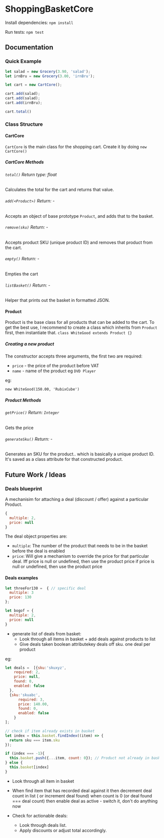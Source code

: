 # ShoppingBasketCore

Install dependencies:
```npm install```

Run tests: ``` npm test ```

## Documentation

### Quick Example
```javascript
let salad = new Grocery(3.90, 'salad');
let irnBru = new Grocery(3.00, 'irnBru');

let cart = new CartCore();

cart.add(salad);
cart.add(salad);
cart.add(irnBru);

cart.total()
```

### Class Structure

#### CartCore
`CartCore` is the main class for the shopping cart. Create it by doing `new CartCore()`

##### CartCore Methods

###### `total()`   Return type: float
Calculates the total for the cart and returns that value.
###### `add(<Product>)`       Return: -
Accepts an object of base prototype `Product`, and adds that to the basket.
###### `remove(sku)`     Return: -
Accepts product SKU (unique product ID) and removes that product from the cart.
###### `empty()`     Return: -
Empties the cart
###### `listBasket()` Return: -
Helper that prints out the basket in formatted JSON.

#### Product
Product is the base class for all products that can be added to the cart.
To get the best use, I recommend to create a class which inherits from `Product` first, then instantiate that.
`class WhiteGood extends Product {}`

##### Creating a new product
The constructor accepts three arguments, the first two are required:
* `price`  - the price of the product before VAT
* `name` - name of the product eg `DVD Player`

eg:

`new WhiteGood(150.00, 'RubixCube')`
##### Product Methods
###### `getPrice()`     Return: `Integer`
Gets the price
###### `generateSku()`     Return: -
Generates an SKU for the product.. which is basically a unique product ID. It's saved as a class attribute for that constructed product.

## Future Work / Ideas

### Deals blueprint
A mechanisim for attaching a deal (discount / offer) against a particular Product.

```javascript
{
  multiple: 2,
  price: null
}
  ```
  The deal object properties are:
  * `multiple`: The number of the product that needs to be in the basket before the deal is enabled
  * `price`: Will give a mechanism to override the price for that particular deal. Iff price is null or undefined, then use the product price
  if price is null or undefined, then use the product price

#### Deals examples
  ```javascript
  let threeFor130 =  { // specific deal
    multiple: 3
    price: 130
  };

  let bogof = {
    multiple: 2,
    price: null
  }
```

* generate list of deals from basket:
  * Look through all items in basket + add deals against products to list
  * Give deals taken boolean attributekey deals off sku. one deal per product

eg:
```javascript
let deals =  [{sku:'skuxyz',
    required: 2,
    price: null,
    found: 0,
    enabled: false
  },
  {sku:'skuabc',
      required: 3,
      price: 140.00,
      found: 0,
      enabled: false
    }
];
```

```javascript
// check if item already exists in basket
let index = this.basket.findIndex((item) => {
  return sku === item.sku
});

if (index === -1){
  this.basket.push({...item, count: 0}); // Product not already in basket, so add it
} else {
  this.basket[index]
}
```
* Look through all item in basket
* When find item that has recorded deal against it then decrement deal count in list ( or increment deal found)
when count is 0 (or deal found === deal count)
then enable deal as active - switch it, don't do anything now

* Check for actionable deals:
  * Look through deals list.
  * Apply discounts or adjust total accordingly.
